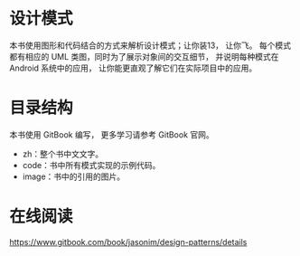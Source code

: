 # 设计模式
本书使用图形和代码结合的方式来解析设计模式；让你装13， 让你飞。
每个模式都有相应的 UML 类图，同时为了展示对象间的交互细节， 并说明每种模式在 Android 系统中的应用， 让你能更直观了解它们在实际项目中的应用。

# 目录结构
本书使用 GitBook 编写， 更多学习请参考 GitBook 官网。
+ zh：整个书中文文字。
+ code：书中所有模式实现的示例代码。
+ image：书中的引用的图片。

# 在线阅读

https://www.gitbook.com/book/jasonim/design-patterns/details
